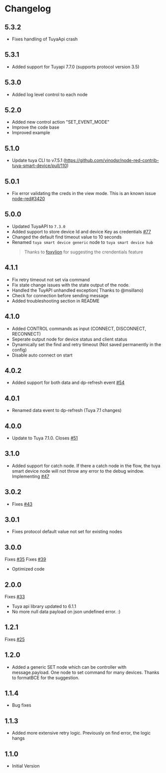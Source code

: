 # Changelog

## 5.3.2

- Fixes handling of TuyaApi crash

## 5.3.1

- Added support for Tuyapi 7.7.0 (supports protocol version 3.5)

## 5.3.0

- Added log level control to each node

## 5.2.0

- Added new control action "SET_EVENT_MODE"
- Improve the code base
- Improved example

## 5.1.0

- Update tuya CLI to v7.5.1 (https://github.com/vinodsr/node-red-contrib-tuya-smart-device/pull/110)

## 5.0.1

- Fix error validating the creds in the view mode. This is an known issue [node-red#3420](https://github.com/node-red/node-red/issues/3420)

## 5.0.0

- Updated TuyaAPI to `7.3.0`
- Added support to store device Id and device Key as credentials [#77](https://github.com/vinodsr/node-red-contrib-tuya-smart-device/issues/77)
- Changed the default find timeout value to 10 seconds
- Renamed `tuya smart device generic` node to `tuya smart device hub`
  > Thanks to [foxylion](https://github.com/foxylion) for suggesting the crendentials feature

## 4.1.1

- Fix retry timeout not set via command
- Fix state change issues with the state output of the node.
- Handled the TuyAPI unhandled exception( Thanks to @msillano)
- Check for connection before sending message
- Added troubleshooting section in README

## 4.1.0

- Added CONTROL commands as input (CONNECT, DISCONNECT, RECONNECT)
- Seperate output node for device status and client status
- Dynamically set the find and retry timeout (Not saved permanently in the config)
- Disable auto connect on start

## 4.0.2

- Added support for both data and dp-refresh event [#54](https://github.com/vinodsr/node-red-contrib-tuya-smart-device/issues/54)

## 4.0.1

- Renamed data event to dp-refresh (Tuya 7.1 changes)

## 4.0.0

- Update to Tuya 7.1.0. Closes [#51](https://github.com/vinodsr/node-red-contrib-tuya-smart-device/issues/51)

## 3.1.0

- Added support for catch node. If there a catch node in the flow, the tuya smart device node will not throw any error to the debug window. Implementing [#47](https://github.com/vinodsr/node-red-contrib-tuya-smart-device/issues/47)

## 3.0.2

- Fixes [#43](https://github.com/vinodsr/node-red-contrib-tuya-smart-device/issues/43)

## 3.0.1

- Fixes protocol default value not set for existing nodes

## 3.0.0

Fixes [#35](https://github.com/vinodsr/node-red-contrib-tuya-smart-device/issues/35)
Fixes [#39](https://github.com/vinodsr/node-red-contrib-tuya-smart-device/issues/39)

- Optimized code

## 2.0.0

Fixes [#33](https://github.com/vinodsr/node-red-contrib-tuya-smart-device/issues/33)

- Tuya api library updated to 6.1.1
- No more null data payload on json undefined error. :)

## 1.2.1

Fixes [#25](https://github.com/vinodsr/node-red-contrib-tuya-smart-device/issues/25)

## 1.2.0

- Added a generic SET node which can be controller with message.payload. One node to set command for many devices. Thanks to formatBCE for the suggestion.

## 1.1.4

- Bug fixes

## 1.1.3

- Added more extensive retry logic. Previously on find error, the logic hangs

## 1.1.0

- Initial Version
